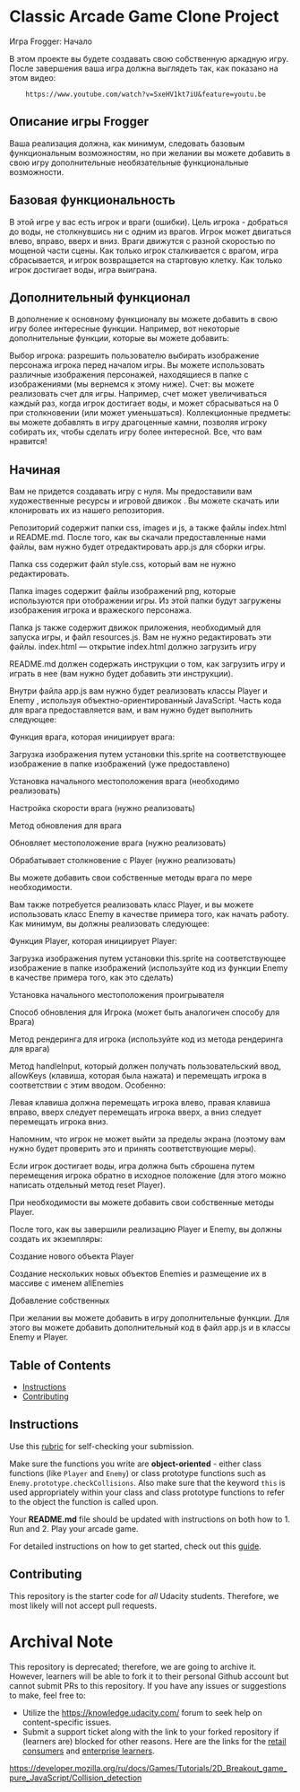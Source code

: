 # Classic Arcade Game Clone Project


Игра Frogger: Начало

В этом проекте вы будете создавать свою собственную аркадную игру. После завершения ваша игра должна выглядеть так, как показано на этом видео:

        https://www.youtube.com/watch?v=SxeHV1kt7iU&feature=youtu.be


## Описание игры Frogger
Ваша реализация должна, как минимум, следовать базовым функциональным возможностям, но при желании вы можете добавить в свою игру дополнительные необязательные функциональные возможности.


## Базовая функциональность
В этой игре у вас есть игрок и враги (ошибки). Цель игрока - добраться до воды, не столкнувшись ни с одним из врагов. Игрок может двигаться влево, вправо, вверх и вниз. Враги движутся с разной скоростью по мощеной части сцены. Как только игрок сталкивается с врагом, игра сбрасывается, и игрок возвращается на стартовую клетку. Как только игрок достигает воды, игра выиграна.





## Дополнительный функционал
В дополнение к основному функционалу вы можете добавить в свою игру более интересные функции. Например, вот некоторые дополнительные функции, которые вы можете добавить:

Выбор игрока: разрешить пользователю выбирать изображение персонажа игрока перед началом игры. Вы можете использовать различные изображения персонажей, находящиеся в папке с изображениями (мы вернемся к этому ниже).
Счет: вы можете реализовать счет для игры. Например, счет может увеличиваться каждый раз, когда игрок достигает воды, и может сбрасываться на 0 при столкновении (или может уменьшаться).
Коллекционные предметы: вы можете добавлять в игру драгоценные камни, позволяя игроку собирать их, чтобы сделать игру более интересной.
Все, что вам нравится!
## Начиная
Вам не придется создавать игру с нуля. Мы предоставили вам художественные ресурсы и игровой движок . Вы можете скачать или клонировать их из нашего репозитория.

Репозиторий содержит папки css, images и js, а также файлы index.html и README.md. После того, как вы скачали предоставленные нами файлы, вам нужно будет отредактировать app.js для сборки игры.

Папка css содержит файл style.css, который вам не нужно редактировать.

Папка images содержит файлы изображений png, которые используются при отображении игры. Из этой папки будут загружены изображения игрока и вражеского персонажа.

Папка js также содержит движок приложения, необходимый для запуска игры, и файл resources.js. Вам не нужно редактировать эти файлы. index.html — открытие index.html должно загрузить игру

README.md должен содержать инструкции о том, как загрузить игру и играть в нее (вам нужно будет добавить эти инструкции).

Внутри файла app.js вам нужно будет реализовать классы Player и Enemy , используя объектно-ориентированный JavaScript. Часть кода для врага предоставляется вам, и вам нужно будет выполнить следующее:

Функция врага, которая инициирует врага:

Загрузка изображения путем установки this.sprite на соответствующее изображение в папке изображений (уже предоставлено)

Установка начального местоположения врага (необходимо реализовать)

Настройка скорости врага (нужно реализовать)

Метод обновления для врага

Обновляет местоположение врага (нужно реализовать)

Обрабатывает столкновение с Player (нужно реализовать)

Вы можете добавить свои собственные методы врага по мере необходимости.

Вам также потребуется реализовать класс Player, и вы можете использовать класс Enemy в качестве примера того, как начать работу. Как минимум, вы должны реализовать следующее:

Функция Player, которая инициирует Player:

Загрузка изображения путем установки this.sprite на соответствующее изображение в папке изображений (используйте код из функции Enemy в качестве примера того, как это сделать)

Установка начального местоположения проигрывателя

Способ обновления для Игрока (может быть аналогичен способу для Врага)

Метод рендеринга для игрока (используйте код из метода рендеринга для врага)

Метод handleInput, который должен получать пользовательский ввод, allowKeys (клавиша, которая была нажата) и перемещать игрока в соответствии с этим вводом. Особенно:

Левая клавиша должна перемещать игрока влево, правая клавиша вправо, вверх следует перемещать игрока вверх, а вниз следует перемещать игрока вниз.

Напомним, что игрок не может выйти за пределы экрана (поэтому вам нужно будет проверить это и принять соответствующие меры).

Если игрок достигает воды, игра должна быть сброшена путем перемещения игрока обратно в исходное положение (для этого можно написать отдельный метод reset Player).

При необходимости вы можете добавить свои собственные методы Player.

После того, как вы завершили реализацию Player и Enemy, вы должны создать их экземпляры:

Создание нового объекта Player

Создание нескольких новых объектов Enemies и размещение их в массиве с именем allEnemies

Добавление собственных

При желании вы можете добавить в игру дополнительные функции. Для этого вы можете добавить дополнительный код в файл app.js и в классы Enemy и Player.




## Table of Contents

- [Instructions](#instructions)
- [Contributing](#contributing)

## Instructions

Use this [rubric](https://review.udacity.com/#!/rubrics/15/view) for self-checking your submission.

Make sure the functions you write are **object-oriented** - either class functions (like `Player` and `Enemy`) or class prototype functions such as `Enemy.prototype.checkCollisions`. Also make sure that the keyword `this` is used appropriately within your class and class prototype functions to refer to the object the function is called upon.

Your **README.md** file should be updated with instructions on both how to 1. Run and 2. Play your arcade game.

For detailed instructions on how to get started, check out this [guide](https://docs.google.com/document/d/1v01aScPjSWCCWQLIpFqvg3-vXLH2e8_SZQKC8jNO0Dc/pub?embedded=true).

## Contributing

This repository is the starter code for _all_ Udacity students. Therefore, we most likely will not accept pull requests.

 # Archival Note 
 This repository is deprecated; therefore, we are going to archive it. However, learners will be able to fork it to their personal Github account but cannot submit PRs to this repository. If you have any issues or suggestions to make, feel free to: 
- Utilize the https://knowledge.udacity.com/ forum to seek help on content-specific issues. 
- Submit a support ticket along with the link to your forked repository if (learners are) blocked for other reasons. Here are the links for the [retail consumers](https://udacity.zendesk.com/hc/en-us/requests/new) and [enterprise learners](https://udacityenterprise.zendesk.com/hc/en-us/requests/new?ticket_form_id=360000279131).



https://developer.mozilla.org/ru/docs/Games/Tutorials/2D_Breakout_game_pure_JavaScript/Collision_detection
